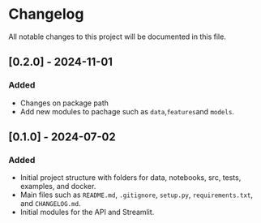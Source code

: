 # Changelog

All notable changes to this project will be documented in this file.

## [0.2.0] - 2024-11-01
### Added
- Changes on package path
- Add new modules to pachage such as `data`,`features`and `models`.

## [0.1.0] - 2024-07-02
### Added
- Initial project structure with folders for data, notebooks, src, tests, examples, and docker.
- Main files such as `README.md`, `.gitignore`, `setup.py`, `requirements.txt`, and `CHANGELOG.md`.
- Initial modules for the API and Streamlit.

